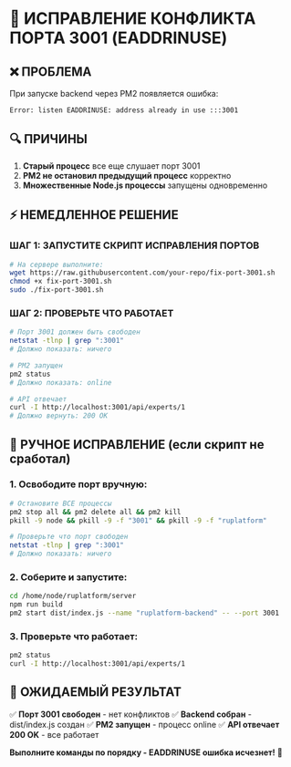 # 🔧 ИСПРАВЛЕНИЕ КОНФЛИКТА ПОРТА 3001 (EADDRINUSE)

## ❌ ПРОБЛЕМА
При запуске backend через PM2 появляется ошибка:
```
Error: listen EADDRINUSE: address already in use :::3001
```

## 🔍 ПРИЧИНЫ
1. **Старый процесс** все еще слушает порт 3001
2. **PM2 не остановил предыдущий процесс** корректно
3. **Множественные Node.js процессы** запущены одновременно

## ⚡ НЕМЕДЛЕННОЕ РЕШЕНИЕ

### ШАГ 1: ЗАПУСТИТЕ СКРИПТ ИСПРАВЛЕНИЯ ПОРТОВ
```bash
# На сервере выполните:
wget https://raw.githubusercontent.com/your-repo/fix-port-3001.sh
chmod +x fix-port-3001.sh
sudo ./fix-port-3001.sh
```

### ШАГ 2: ПРОВЕРЬТЕ ЧТО РАБОТАЕТ
```bash
# Порт 3001 должен быть свободен
netstat -tlnp | grep ":3001"
# Должно показать: ничего

# PM2 запущен
pm2 status
# Должно показать: online

# API отвечает
curl -I http://localhost:3001/api/experts/1
# Должно вернуть: 200 OK
```

## 🔧 РУЧНОЕ ИСПРАВЛЕНИЕ (если скрипт не сработал)

### 1. Освободите порт вручную:
```bash
# Остановите ВСЕ процессы
pm2 stop all && pm2 delete all && pm2 kill
pkill -9 node && pkill -9 -f "3001" && pkill -9 -f "ruplatform"

# Проверьте что порт свободен
netstat -tlnp | grep ":3001"
# Должно показать: ничего
```

### 2. Соберите и запустите:
```bash
cd /home/node/ruplatform/server
npm run build
pm2 start dist/index.js --name "ruplatform-backend" -- --port 3001
```

### 3. Проверьте что работает:
```bash
pm2 status
curl -I http://localhost:3001/api/experts/1
```

## 🎯 ОЖИДАЕМЫЙ РЕЗУЛЬТАТ

✅ **Порт 3001 свободен** - нет конфликтов
✅ **Backend собран** - dist/index.js создан
✅ **PM2 запущен** - процесс online
✅ **API отвечает 200 OK** - все работает

**Выполните команды по порядку - EADDRINUSE ошибка исчезнет!** 🚀
